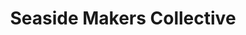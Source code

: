 ---
title: "Seaside Makers Collective"
url: /carpinteria/seaside-makers-collective/
shop: Andenken
---